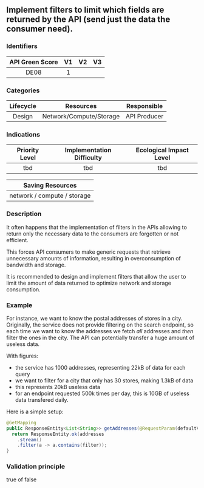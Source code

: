 ## Implement filters to limit which fields are returned by the API (send just the data the consumer need).

### Identifiers

| API Green Score |  V1  |  V2  |  V3  |
|:-------:|:----:|:----:|:----:|
|   DE08   | 1  |   |      |

### Categories

| Lifecycle |  Resources  |  Responsible  |
|:---------:|:----:|:----:|
| Design | Network/Compute/Storage | API Producer |

### Indications

| Priority Level |      Implementation Difficulty      |  Ecological Impact Level   |
|:-------------------:|:-------------------------:|:---------------------:|
| tbd | tbd | tbd |

|Saving Resources                                           |
|:----------------------------------------------------------:|
|network / compute / storage    |

### Description

It often happens that the implementation of filters in the APIs allowing to return only the necessary data to the consumers are forgotten or not efficient. 

This forces API consumers to make generic requests that retrieve unnecessary amounts of information, resulting in overconsumption of bandwidth and storage.

It is recommended to design and implement filters that allow the user to limit the amount of data returned to optimize network and storage consumption.



### Example
For instance, we want to know the postal addresses of stores in a city. Originally, the service does not provide filtering on the search endpoint, so each time we want to know the addresses we fetch _all_ addresses and _then_ filter the ones in the city. The API can potentially transfer a huge amount of useless data.

With figures:
- the service has 1000 addresses, representing 22kB of data for each query
- we want to filter for a city that only has 30 stores, making 1.3kB of data
- this represents 20kB useless data
- for an endpoint requested 500k times per day, this is 10GB of useless data transfered daily.

Here is a simple setup:
```java
@GetMapping
public ResponseEntity<List<String>> getAddresses(@RequestParam(defaultValue = "") String filter) {
  return ResponseEntity.ok(addresses
    .stream()
    .filter(a -> a.contains(filter));
}
```

### Validation principle

true of false
